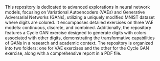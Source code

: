 This repository is dedicated to advanced explorations in neural network models, focusing on Variational Autoencoders (VAEs) and Generative Adversarial Networks (GANs), utilizing a uniquely modified MNIST dataset where digits are colored. It encompasses detailed exercises on three VAE models: continuous, discrete, and combined. Additionally, the repository features a Cycle GAN exercise designed to generate digits with colors associated with other digits, demonstrating the transformative capabilities of GANs in a research and academic context. The repository is organized into two folders: one for VAE exercises and the other for the Cycle GAN exercise, along with a comprehensive report in a PDF file.
